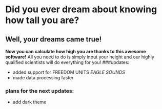 # Did you ever dream about knowing how tall you are? 
## Well, your dreams came true!
**Now you can calculate how high you are thanks to this awesome software!** All you need to do is simply input your height and our highly qualified scientists will do everything for you! 
###updates:
* added support for FREEDOM UNITS *EAGLE SOUNDS*
* made data processing faster
### plans for the next updates:
* add dark theme


